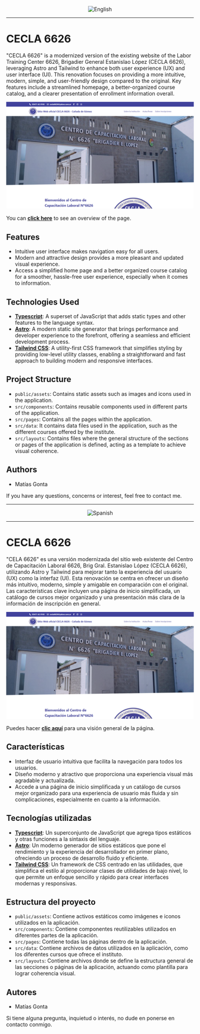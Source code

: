 <p align="center">
  <img src="https://upload.wikimedia.org/wikipedia/en/thumb/a/ae/Flag_of_the_United_Kingdom.svg/2560px-Flag_of_the_United_Kingdom.svg.png" alt="English" width="100px" />
</p>

---

# CECLA 6626

"CECLA 6626" is a modernized version of the existing website of the Labor Training Center 6626, Brigadier General Estanislao López (CECLA 6626), leveraging Astro and Tailwind to enhance both user experience (UX) and user interface (UI). This renovation focuses on providing a more intuitive, modern, simple, and user-friendly design compared to the original. Key features include a streamlined homepage, a better-organized course catalog, and a clearer presentation of enrollment information overall.

![CECLA6626](./CECLA6626-preview.png)

You can <a href="https://www.youtube.com/watch?v=JaWBVzGBzH8" target="_blank">**click here**</a> to see an overview of the page.

## Features

- Intuitive user interface makes navigation easy for all users.
- Modern and attractive design provides a more pleasant and updated visual experience.
- Access a simplified home page and a better organized course catalog for a smoother, hassle-free user experience, especially when it comes to information.

## Technologies Used

- <a href="https://www.typescriptlang.org/docs/" target="_blank">**Typescript**</a>: A superset of JavaScript that adds static types and other features to the language syntax.
- <a href="https://astro.build/" target="_blank">**Astro**</a>: A modern static site generator that brings performance and developer experience to the forefront, offering a seamless and efficient development process.
- <a href="https://tailwindcss.com/" target="_blank">**Tailwind CSS**</a>: A utility-first CSS framework that simplifies styling by providing low-level utility classes, enabling a straightforward and fast approach to building modern and responsive interfaces.

## Project Structure

- `public/assets`: Contains static assets such as images and icons used in the application.
- `src/components`: Contains reusable components used in different parts of the application.
- `src/pages`: Contains all the pages within the application.
- `src/data`: It contains data files used in the application, such as the different courses offered by the institute.
- `src/layouts`: Contains files where the general structure of the sections or pages of the application is defined, acting as a template to achieve visual coherence.

## Authors

- Matías Gonta

If you have any questions, concerns or interest, feel free to contact me.

---

<p align="center">
  <img src="https://upload.wikimedia.org/wikipedia/commons/thumb/9/9a/Flag_of_Spain.svg/2560px-Flag_of_Spain.svg.png" alt="Spanish" width="100px" />
</p>

---

# CECLA 6626

"CELA 6626" es una versión modernizada del sitio web existente del Centro de Capacitación Laboral 6626, Brig Gral. Estanislao López (CECLA 6626), utilizando Astro y Tailwind para mejorar tanto la experiencia del usuario (UX) como la interfaz (UI). Esta renovación se centra en ofrecer un diseño más intuitivo, moderno, simple y amigable en comparación con el original. Las características clave incluyen una página de inicio simplificada, un catálogo de cursos mejor organizado y una presentación más clara de la información de inscripción en general.

![CECLA6626](./CECLA6626-preview.png)

Puedes hacer <a href="https://www.youtube.com/watch?v=JaWBVzGBzH8" target="_blank">**clic aquí**</a> para una visión general de la página.

## Características

- Interfaz de usuario intuitiva que facilita la navegación para todos los usuarios.
- Diseño moderno y atractivo que proporciona una experiencia visual más agradable y actualizada.
- Accede a una página de inicio simplificada y un catálogo de cursos mejor organizado para una experiencia de usuario más fluida y sin complicaciones, especialmente en cuanto a la información.

## Tecnologías utilizadas

- <a href="https://www.typescriptlang.org/docs/" target="_blank">**Typescript**</a>: Un superconjunto de JavaScript que agrega tipos estáticos y otras funciones a la sintaxis del lenguaje.
- <a href="https://astro.build/" target="_blank">**Astro**</a>: Un moderno generador de sitios estáticos que pone el rendimiento y la experiencia del desarrollador en primer plano, ofreciendo un proceso de desarrollo fluido y eficiente.
- <a href="https://tailwindcss.com/" target="_blank">**Tailwind CSS**</a>: Un framework de CSS centrado en las utilidades, que simplifica el estilo al proporcionar clases de utilidades de bajo nivel, lo que permite un enfoque sencillo y rápido para crear interfaces modernas y responsivas.

## Estructura del proyecto

- `public/assets`: Contiene activos estáticos como imágenes e iconos utilizados en la aplicación.
- `src/components`: Contiene componentes reutilizables utilizados en diferentes partes de la aplicación.
- `src/pages`: Contiene todas las páginas dentro de la aplicación.
- `src/data`: Contiene archivos de datos utilizados en la aplicación, como los diferentes cursos que ofrece el instituto.
- `src/layouts`: Contiene archivos donde se define la estructura general de las secciones o páginas de la aplicación, actuando como plantilla para lograr coherencia visual.

## Autores

- Matías Gonta

Si tiene alguna pregunta, inquietud o interés, no dude en ponerse en contacto conmigo.
